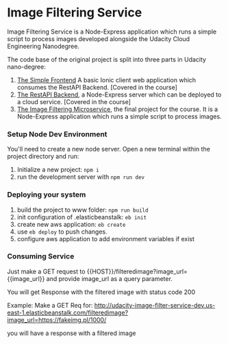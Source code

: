 # Image Filtering Service

Image Filtering Service is a Node-Express application which runs a simple script to process images developed alongside the Udacity Cloud Engineering Nanodegree.

The code base of the original project is split into three parts in Udacity nano-degree:

1. [The Simple Frontend](https://github.com/udacity/cloud-developer/tree/master/course-02/exercises/udacity-c2-frontend)
   A basic Ionic client web application which consumes the RestAPI Backend. [Covered in the course]
2. [The RestAPI Backend](https://github.com/udacity/cloud-developer/tree/master/course-02/exercises/udacity-c2-restapi), a Node-Express server which can be deployed to a cloud service. [Covered in the course]
3. [The Image Filtering Microservice](https://github.com/Amr-Omar-Ahmed/Image-Filter-Nodejs_Service), the final project for the course. It is a Node-Express application which runs a simple script to process images.

### Setup Node Dev Environment

You'll need to create a new node server. Open a new terminal within the project directory and run:

1. Initialize a new project: `npm i`
2. run the development server with `npm run dev`

### Deploying your system

1. build the project to www folder: `npm run build`
2. init configuration of .elasticbeanstalk: `eb init`
3. create new aws application: `eb create`
4. use `eb deploy` to push changes.
5. configure aws application to add environment variables if exist

### Consuming Service

Just make a GET request to {{HOST}}/filteredimage?image_url={{image_url}} and provide image_url as a query parameter.

You will get Response with the filtered image with status code 200

Example:
Make a GET Req for: http://udacity-image-filter-service-dev.us-east-1.elasticbeanstalk.com/filteredimage?image_url=https://fakeimg.pl/1000/

you will have a response with a filtered image
